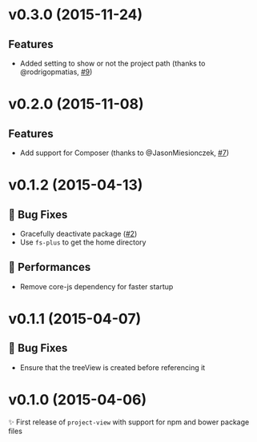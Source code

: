 # v0.3.0 (2015-11-24)

## Features
- Added setting to show or not the project path (thanks to @rodrigopmatias, [#9](https://github.com/subesokun/atom-project-view/issues/9))

# v0.2.0 (2015-11-08)

## Features
- Add support for Composer (thanks to @JasonMiesionczek, [#7](https://github.com/subesokun/atom-project-view/issues/7))


# v0.1.2 (2015-04-13)

## :bug: Bug Fixes
- Gracefully deactivate package ([#2](https://github.com/subesokun/atom-project-view/issues/2))
- Use `fs-plus` to get the home directory

## :racehorse: Performances
- Remove core-js dependency for faster startup


# v0.1.1 (2015-04-07)

## :bug: Bug Fixes
- Ensure that the treeView is created before referencing it


# v0.1.0 (2015-04-06)
:sparkles: First release of `project-view` with support for npm and bower package files
